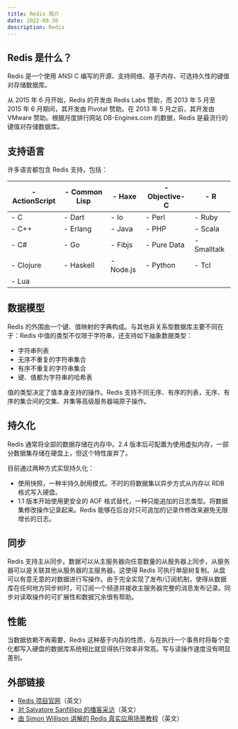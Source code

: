 ```yaml
---
title: Redis 简介
date: 2022-09-30
description: Redis
---
```


## Redis 是什么？

Redis 是一个使用 ANSI C 编写的开源、支持网络、基于内存、可选持久性的键值对存储数据库。

从 2015 年 6 月开始，Redis 的开发由 Redis Labs 赞助，而 2013 年 5 月至 2015 年 6 月期间，其开发由 Pivotal 赞助。在 2013 年 5 月之前，其开发由 VMware 赞助。根据月度排行网站 DB-Engines.com 的数据，Redis 是最流行的键值对存储数据库。

## 支持语言

许多语言都包含 Redis 支持，包括：

| - ActionScript | - Common Lisp | - Haxe    | - Objective-C | - R         |
| -------------- | ------------- | --------- | ------------- | ----------- |
| - C            | - Dart        | - Io      | - Perl        | - Ruby      |
| - C++          | - Erlang      | - Java    | - PHP         | - Scala     |
| - C#           | - Go          | - Fibjs   | - Pure Data   | - Smalltalk |
| - Clojure      | - Haskell     | - Node.js | - Python      | - Tcl       |
| - Lua          |               |           |               |             |

## 数据模型

Redis 的外围由一个键、值映射的字典构成。与其他非关系型数据库主要不同在于：Redis 中值的类型不仅限于字符串，还支持如下抽象数据类型：

- 字符串列表
- 无序不重复的字符串集合
- 有序不重复的字符串集合
- 键、值都为字符串的哈希表

值的类型决定了值本身支持的操作。Redis 支持不同无序、有序的列表，无序、有序的集合间的交集、并集等高级服务器端原子操作。

## 持久化

Redis 通常将全部的数据存储在内存中。2.4 版本后可配置为使用虚拟内存，一部分数据集存储在硬盘上，但这个特性废弃了。

目前通过两种方式实现持久化：

- 使用快照，一种半持久耐用模式。不时的将数据集以异步方式从内存以 RDB 格式写入硬盘。
- 1.1 版本开始使用更安全的 AOF 格式替代，一种只能追加的日志类型。将数据集修改操作记录起来。Redis 能够在后台对只可追加的记录作修改来避免无限增长的日志。

## 同步

Redis 支持主从同步。数据可以从主服务器向任意数量的从服务器上同步，从服务器可以是关联其他从服务器的主服务器。这使得 Redis 可执行单层树复制。从盘可以有意无意的对数据进行写操作。由于完全实现了发布/订阅机制，使得从数据库在任何地方同步树时，可订阅一个频道并接收主服务器完整的消息发布记录。同步对读取操作的可扩展性和数据冗余很有帮助。

## 性能

当数据依赖不再需要，Redis 这种基于内存的性质，与在执行一个事务时将每个变化都写入硬盘的数据库系统相比就显得执行效率非常高。写与读操作速度没有明显差别。

## 外部链接

- [Redis 项目官网](http://redis.io/)（英文）
- [对 Salvatore Sanfillipo 的播客采访](https://web.archive.org/web/20110221132131/http://thechangelog.com/post/2801342864/episode-0-4-5-redis-with-salvatore-sanfilippo)（英文）
- [由 Simon Willison 讲解的 Redis 真实应用场景教程](https://web.archive.org/web/20121225104309/http://simonwillison.net/static/2010/redis-tutorial/)（英文）
